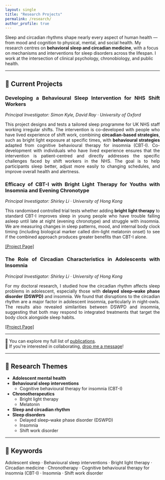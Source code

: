 ```yaml
---
layout: single
title: "Research Projects"
permalink: /research/
author_profile: true
---
```

Sleep and circadian rhythms shape nearly every aspect of human health — from mood and cognition to physical, mental, and social health.
My research centres on **behavioral sleep and circadian medicine**, with a focus on mechanisms and interventions for sleep disorders across the lifespan. I work at the intersection of clinical psychology, chronobiology, and public health.

---
## 🔬 Current Projects

<div class="project-block" style="text-align: justify;">
  <h3>Developing a Behavioural Sleep Intervention for NHS Shift Workers</h3>
  <p><em>Principal Investigator: Simon Kyle, David Ray · University of Oxford</em></p>
  <p>
    This project designs and tests a tailored sleep programme for UK NHS staff working irregular shifts. The intervention is co-developed with people who have lived experience of shift work, combining <strong>circadian-based strategies</strong>, such as bright light exposure at specific times, with <strong>behavioural strategies</strong> adapted from cognitive behavioural therapy for insomnia (CBT-I). Co-development with individuals who have lived experience ensures that the intervention is patient-centred and directly addresses the specific challenges faced by shift workers in the NHS. The goal is to help participants sleep better, adjust more easily to changing schedules, and improve overall health and alertness.

  </p>
</div>

<div class="project-block" style="text-align: justify;">
  <h3>Efficacy of CBT-I with Bright Light Therapy for Youths with Insomnia and Evening Chronotype</h3>
  <p><em>Principal Investigator: Shirley Li · University of Hong Kong</em></p>
  <p>
    This randomised controlled trial tests whether adding <strong>bright light therapy</strong> to standard CBT-I improves sleep in young people who have trouble falling asleep until late at night (evening chronotype) and struggle with insomnia. We are measuring changes in sleep patterns, mood, and internal body clock timing (including biological marker called dim-light melatonin onset) to see if the combined approach produces greater benefits than CBT-I alone.
  </p>
<a href="https://sleep.hku.hk/projects/cbti-light/" target="_blank" rel="noopener noreferrer nofollow">[Project Page]</a>
</div>

<div class="project-block" style="text-align: justify;">
  <h3>The Role of Circadian Characteristics in Adolescents with Insomnia</h3>
  <p><em>Principal Investigator: Shirley Li · University of Hong Kong</em></p>
  <p>
    For my doctoral research, I studied how the circadian rhythm affects sleep problems in adolescent, especially those with <strong>delayed sleep–wake phase disorder (DSWPD)</strong> and insomnia. We found that disruptions to the circadian rhythm are a major factor in adolescent insomnia, particularly in night-owls. The results also revealed similarities between DSWPD and insomnia, suggesting that both may respond to integrated treatments that target the body clock alongside sleep habits.
  </p>
<a href="https://sleep.hku.hk/projects/insomnia-dlmo/" target="_blank" rel="noopener noreferrer nofollow">[Project Page]</a>
</div>

---
📖 You can explore my full list of [publications](/publications/).  
🤝 If you're interested in collaborating, [drop me a message](mailto:contact@drforrestcheung.com)!

---
## 🧩 Research Themes
- **Adolescent mental health**
- **Behavioural sleep interventions**  
  - Cognitive behavioural therapy for insomnia (CBT-I)
- **Chronotherapeutics**  
  - Bright light therapy  
  - Melatonin
- **Sleep and circadian rhythm**
- **Sleep disorders**  
  - Delayed sleep–wake phase disorder (DSWPD)  
  - Insomnia  
  - Shift work disorder

---
## 🔑 Keywords
Adolescent sleep · Behavioural sleep interventions · Bright light therapy · Circadian medicine · Chronotherapy · Cognitive behavioural therapy for insomnia (CBT-I) · Insomnia · Shift work disorder